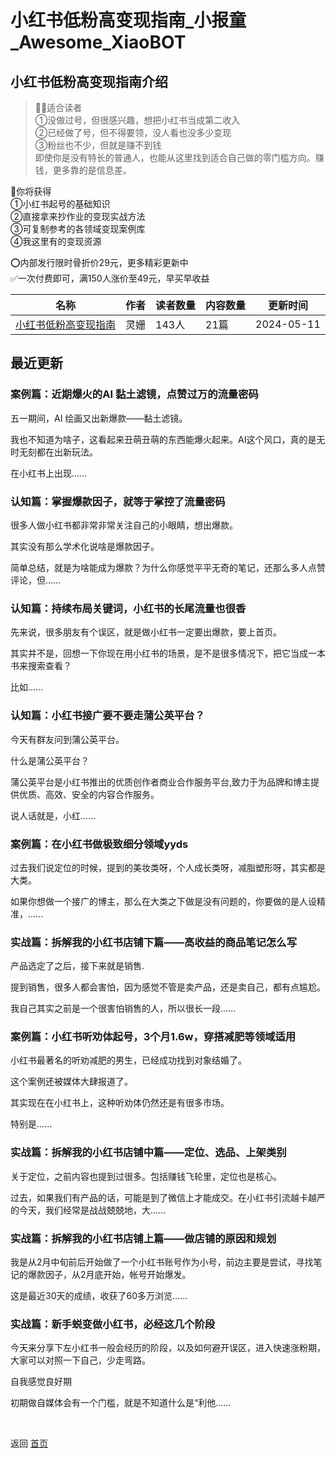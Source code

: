 # 小红书低粉高变现指南_小报童_Awesome_XiaoBOT

## 小红书低粉高变现指南介绍
> 🙋‍♀️适合读者    
①没做过号，但很感兴趣，想把小红书当成第二收入    
②已经做了号，但不得要领，没人看也没多少变现    
③粉丝也不少，但就是赚不到钱    
即使你是没有特长的普通人，也能从这里找到适合自己做的零门槛方向。赚钱，更多靠的是信息差。    
    
👀你将获得    
①小红书起号的基础知识    
②直接拿来抄作业的变现实战方法    
③可复制参考的各领域变现案例库    
④我这里有的变现资源    
    
⭕️内部发行限时骨折价29元，更多精彩更新中    
✅一次付费即可，满150人涨价至49元，早买早收益  
  


|名称|作者|读者数量|内容数量|更新时间|
|---|---|---|---|---|
|[小红书低粉高变现指南](https://xiaobot.net/p/lingshan03?refer=0b133df9-27dc-423b-8101-639049001c13)|灵姗|143人|21篇|2024-05-11|

## 最近更新
### 案例篇：近期爆火的AI 黏土滤镜，点赞过万的流量密码

五一期间，AI 绘画又出新爆款——黏土滤镜。

我也不知道为啥子，这看起来丑萌丑萌的东西能爆火起来。AI这个风口，真的是无时无刻都在出新玩法。

在小红书上出现......

### 认知篇：掌握爆款因子，就等于掌控了流量密码

很多人做小红书都非常非常关注自己的小眼睛，想出爆款。

其实没有那么学术化说啥是爆款因子。

简单总结，就是为啥能成为爆款？为什么你感觉平平无奇的笔记，还那么多人点赞评论，但......

### 认知篇：持续布局关键词，小红书的长尾流量也很香

先来说，很多朋友有个误区，就是做小红书一定要出爆款，要上首页。

其实并不是，回想一下你现在用小红书的场景，是不是很多情况下，把它当成一本书来搜索查看？

比如......

### 认知篇：小红书接广要不要走蒲公英平台？

今天有群友问到蒲公英平台。

什么是蒲公英平台？

蒲公英平台是小红书推出的优质创作者商业合作服务平台,致力于为品牌和博主提供优质、高效、安全的内容合作服务。

说人话就是，小红......

### 案例篇：在小红书做极致细分领域yyds

过去我们说定位的时候，提到的美妆类呀，个人成长类呀，减脂塑形呀，其实都是大类。



如果你想做一个接广的博主，那么在大类之下做是没有问题的，你要做的是人设精准，......

### 实战篇：拆解我的小红书店铺下篇——高收益的商品笔记怎么写

产品选定了之后，接下来就是销售.

提到销售，很多人都会害怕，因为感觉不管是卖产品，还是卖自己，都有点尴尬。

我自己其实之前是一个很害怕销售的人，所以很长一段......

### 案例篇：小红书听劝体起号，3个月1.6w，穿搭减肥等领域适用

小红书最著名的听劝减肥的男生，已经成功找到对象结婚了。

这个案例还被媒体大肆报道了。

其实现在在小红书上，这种听劝体仍然还是有很多市场。

特别是......

### 实战篇：拆解我的小红书店铺中篇——定位、选品、上架类别

关于定位，之前内容也提到过很多。包括赚钱飞轮里，定位也是核心。

过去，如果我们有产品的话，可能是到了微信上才能成交。在小红书引流越卡越严的今天，我们经常是战战兢兢地，大......

### 实战篇：拆解我的小红书店铺上篇——做店铺的原因和规划

我是从2月中旬前后开始做了一个小红书账号作为小号，前边主要是尝试，寻找笔记的爆款因子，从2月底开始，帐号开始爆发。



这是最近30天的成绩，收获了60多万浏览......

### 实战篇：新手蜕变做小红书，必经这几个阶段

今天来分享下左小红书一般会经历的阶段，以及如何避开误区，进入快速涨粉期，大家可以对照一下自己，少走弯路。

自我感觉良好期

初期做自媒体会有一个门槛，就是不知道什么是“利他......


<a href="https://github.com/Reno9527/awesome-xiaobot" style="color: white; text-decoration: none;">awesome-xiaobot</a>

返回 [首页](../README.md)
